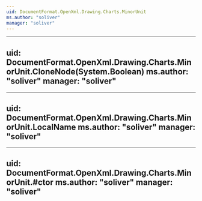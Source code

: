 ```yaml
---
uid: DocumentFormat.OpenXml.Drawing.Charts.MinorUnit
ms.author: "soliver"
manager: "soliver"
---
```


---
uid: DocumentFormat.OpenXml.Drawing.Charts.MinorUnit.CloneNode(System.Boolean)
ms.author: "soliver"
manager: "soliver"
---

---
uid: DocumentFormat.OpenXml.Drawing.Charts.MinorUnit.LocalName
ms.author: "soliver"
manager: "soliver"
---

---
uid: DocumentFormat.OpenXml.Drawing.Charts.MinorUnit.#ctor
ms.author: "soliver"
manager: "soliver"
---
